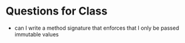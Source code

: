 # Questions for Class
- can I write a method signature that enforces that I only be passed immutable values